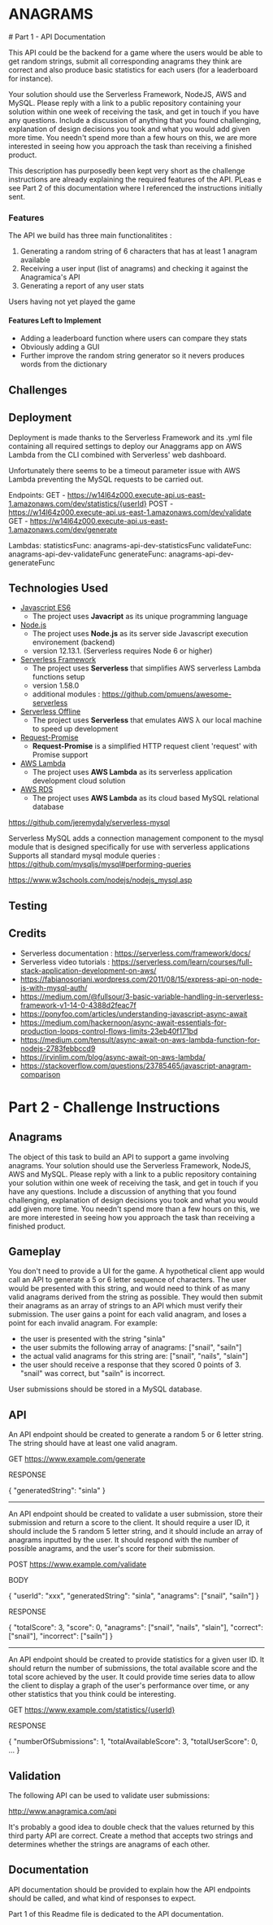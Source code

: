 # ANAGRAMS 

# Part 1 - API Documentation
 
This API could be the backend for a game where the users would be able to get random strings, submit all corresponding anagrams they think are correct and also produce basic statistics for each users (for a leaderboard for instance).

Your solution should use the Serverless Framework, NodeJS, AWS and MySQL. Please reply with a link to a public repository containing your solution within one week of receiving the task, and get in touch if you have any questions. Include a discussion of anything that you found challenging, explanation of design decisions you took and what you would add given more time. You needn't spend more than a few hours on this, we are more interested in seeing how you approach the task than receiving a finished product.

This description has purposedly been kept very short as the challenge instructions are already explaining the required features of the API. PLeas e see Part 2 of this documentation where I referenced the instructions initially sent.


### Features

The API we build has three main functionalitites : 

1. Generating a random string of 6 characters that has at least 1 anagram available
2. Receiving a user input (list of anagrams) and checking it against the Anagramica's API
3. Generating a report of any user stats

Users having not yet played the game

#### Features Left to Implement

- Adding a leaderboard function where users can compare they stats
- Obviously adding a GUI
- Further improve the random string generator so it nevers produces words from the dictionary

## Challenges

## Deployment

Deployment is made thanks to the Serverless Framework and its .yml file containing all required settings to deploy our Anaggrams app on AWS Lambda from the CLI combined with Serverless' web dashboard.

Unfortunately there seems to be a timeout parameter issue with AWS Lambda preventing the MySQL requests to be carried out.


Endpoints:
  GET - https://w14l64z000.execute-api.us-east-1.amazonaws.com/dev/statistics/{userId}
  POST - https://w14l64z000.execute-api.us-east-1.amazonaws.com/dev/validate
  GET - https://w14l64z000.execute-api.us-east-1.amazonaws.com/dev/generate 

Lambdas:
  statisticsFunc: anagrams-api-dev-statisticsFunc
  validateFunc: anagrams-api-dev-validateFunc
  generateFunc: anagrams-api-dev-generateFunc

## Technologies Used

- [Javascript ES6](https://developer.mozilla.org/en-US/docs/Web/JavaScript/About_JavaScript)
    - The project uses **Javacript** as its unique programming language
- [Node.js](https://nodejs.org/)
    - The project uses **Node.js** as its server side Javascript execution environement (backend)
    - version 12.13.1. (Serverless requires Node 6 or higher)
- [Serverless Framework](https://serverless.com/)
    - The project uses **Serverless** that simplifies AWS serverless Lambda functions setup
    - version 1.58.0
    - additional modules : https://github.com/pmuens/awesome-serverless 
- [Serverless Offline](https://github.com/dherault/serverless-offline)
    - The project uses **Serverless** that emulates AWS λ our local machine to speed up development
- [Request-Promise](https://github.com/request/request-promise)
    - **Request-Promise** is a simplified HTTP request client 'request' with Promise support
- [AWS Lambda](https://aws.amazon.com/lambda/)
    - The project uses **AWS Lambda** as its serverless application development cloud solution
- [AWS RDS](https://aws.amazon.com/rds/)
    - The project uses **AWS Lambda** as its cloud based MySQL relational database 
<!-- - [Sequelize](https://sequelize.org/)
    - The project uses **Sequelize** as its ORM for its MySQL database -->

https://github.com/jeremydaly/serverless-mysql

Serverless MySQL adds a connection management component to the mysql module that is designed specifically for use with serverless applications
Supports all standard mysql module queries : https://github.com/mysqljs/mysql#performing-queries

https://www.w3schools.com/nodejs/nodejs_mysql.asp 


## Testing



## Credits

- Serverless documentation : https://serverless.com/framework/docs/ 
- Serverless video tutorials : https://serverless.com/learn/courses/full-stack-application-development-on-aws/
- https://fabianosoriani.wordpress.com/2011/08/15/express-api-on-node-js-with-mysql-auth/ 
- https://medium.com/@fullsour/3-basic-variable-handling-in-serverless-framework-v1-14-0-4388d2feac7f
- https://ponyfoo.com/articles/understanding-javascript-async-await
- https://medium.com/hackernoon/async-await-essentials-for-production-loops-control-flows-limits-23eb40f171bd
- https://medium.com/tensult/async-await-on-aws-lambda-function-for-nodejs-2783febbccd9
- https://irvinlim.com/blog/async-await-on-aws-lambda/
- https://stackoverflow.com/questions/23785465/javascript-anagram-comparison



# Part 2 - Challenge Instructions


## Anagrams

The object of this task to build an API to support a game involving anagrams. Your solution should use the Serverless Framework, NodeJS, AWS and MySQL. Please reply with a link to a public repository containing your solution within one week of receiving the task, and get in touch if you have any questions. Include a discussion of anything that you found challenging, explanation of design decisions you took and what you would add given more time. You needn't spend more than a few hours on this, we are more interested in seeing how you approach the task than receiving a finished product.

## Gameplay

You don't need to provide a UI for the game. A hypothetical client app would call an API to generate a 5 or 6 letter sequence of characters. The user would be presented with this string, and would need to think of as many valid anagrams derived from the string as possible. They would then submit their anagrams as an array of strings to an API which must verify their submission. The user gains a point for each valid anagram, and loses a point for each invalid anagram. For example:

- the user is presented with the string "sinla"
- the user submits the following array of anagrams: ["snail", "sailn"]
- the actual valid anagrams for this string are: ["snail", "nails", "slain"]
- the user should receive a response that they scored 0 points of 3. "snail" was correct, but "sailn" is incorrect.

User submissions should be stored in a MySQL database.

## API

An API endpoint should be created to generate a random 5 or 6 letter string. The string should have at least one valid anagram.

GET https://www.example.com/generate

RESPONSE

{
	"generatedString": "sinla"
}

---

An API endpoint should be created to validate a user submission, store their submission and return a score to the client. It should require a user ID, it should include the 5 random 5 letter string, and it should include an array of anagrams inputted by the user. It should respond with the number of possible anagrams, and the user's score for their submission.

POST https://www.example.com/validate

BODY

{
	"userId": "xxx",
	"generatedString": "sinla",
	"anagrams": ["snail", "sailn"]
}

RESPONSE

{
	"totalScore": 3,
	"score": 0,
	"anagrams": ["snail", "nails", "slain"],
	"correct": ["snail"],
	"incorrect": ["sailn"]
}

---

An API endpoint should be created to provide statistics for a given user ID. It should return the number of submissions, the total available score and the total score achieved by the user. It could provide time series data to allow the client to display a graph of the user's performance over time, or any other statistics that you think could be interesting.

GET https://www.example.com/statistics/{userId}

RESPONSE

{
	"numberOfSubmissions": 1,
	"totalAvailableScore": 3,
	"totalUserScore": 0,
	...
}

## Validation

The following API can be used to validate user submissions:

http://www.anagramica.com/api

It's probably a good idea to double check that the values returned by this third party API are correct. Create a method that accepts two strings and determines whether the strings are anagrams of each other.

## Documentation

API documentation should be provided to explain how the API endpoints should be called, and what kind of responses to expect.

Part 1 of this Readme file is dedicated to the API documentation.


